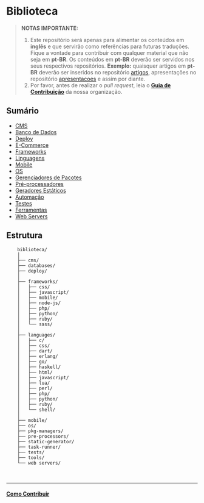 # Biblioteca

> **NOTAS IMPORTANTE:**
>
> 1. Este repositório será apenas para alimentar os conteúdos em **inglês** e que servirão como referências para futuras traduções. Fique a vontade para contribuir com qualquer material que não seja em **pt-BR**. Os conteúdos em **pt-BR** deverão ser servidos nos seus respectivos repositórios.
> **Exemplo:** quaisquer artigos em **pt-BR** deverão ser inseridos no repositório [artigos](https://github.com/cerebrobr/artigos), apresentações no repositório [apresentacoes](https://github.com/cerebrobr/apresentacoes) e assim por diante.
> 2. Por favor, antes de realizar o _pull request_, leia o [**Guia de Contribuição**](https://github.com/cerebrobr/cerebro#como-contribuir) da nossa organização.

## Sumário

- [CMS](cms/)
- [Banco de Dados](databases/)
- [Deploy](deploy/)
- [E-Commerce](e-commerce/)
- [Frameworks](frameworks/)
- [Linguagens](languages/)
- [Mobile](mobile/)
- [OS](os/)
- [Gerenciadores de Pacotes](pkg-managers/)
- [Pré-processadores](pre-processors/)
- [Geradores Estáticos](static-generators/)
- [Automação](task-runner/)
- [Testes](tests/)
- [Ferramentas](tools/)
- [Web Servers](web-servers/)

## Estrutura

```
	biblioteca/
    │
	├── cms/
	├── databases/
    ├── deploy/
    │
	├── frameworks/
	│   ├── css/
	│   ├── javascript/
    │   ├── mobile/
	│   ├── node-js/
	│   ├── php/
	│   ├── python/
	│   ├── ruby/
	│   └── sass/
    │
	├── languages/
	│   ├── c/
    │   ├── css/
    │   ├── dart/
    │   ├── erlang/
    │   ├── go/
    │   ├── haskell/
	│   ├── html/
	│   ├── javascript/
    │   ├── lua/
    │   ├── perl/
	│   ├── php/
	│   ├── python/
	│   ├── ruby/
	│   └── shell/
    │
	├── mobile/
    ├── os/
    ├── pkg-managers/
	├── pre-processors/
    ├── static-generator/
    ├── task-runner/
    ├── tests/
	├── tools/
	└── web servers/
```


<br/>

---

#### [Como Contribuir](https://github.com/cerebrobr/cerebro/blob/master/README.md#como-contribuir)
